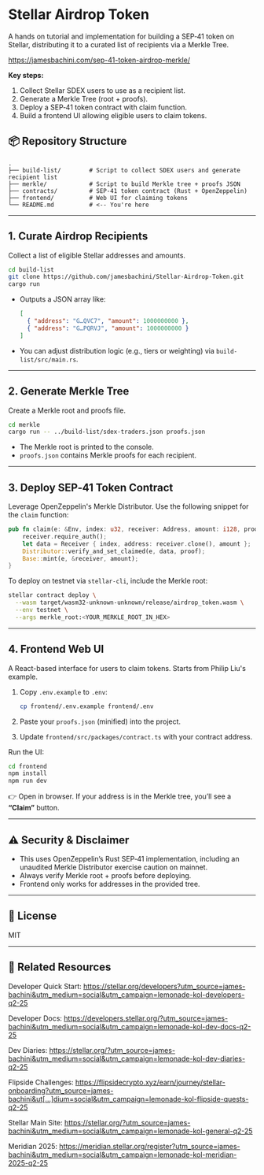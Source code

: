 # Stellar Airdrop Token

A hands on tutorial and implementation for building a SEP‑41 token on Stellar, distributing it to a curated list of recipients via a Merkle Tree.

https://jamesbachini.com/sep-41-token-airdrop-merkle/

**Key steps:**
1. Collect Stellar SDEX users to use as a recipient list.
2. Generate a Merkle Tree (root + proofs).
3. Deploy a SEP‑41 token contract with claim function.
4. Build a frontend UI allowing eligible users to claim tokens.

## 📦 Repository Structure

```
.
├── build-list/        # Script to collect SDEX users and generate recipient list
├── merkle/            # Script to build Merkle tree + proofs JSON
├── contracts/         # SEP‑41 token contract (Rust + OpenZeppelin)
├── frontend/          # Web UI for claiming tokens
└── README.md          # <-- You're here
````
---

## 1. Curate Airdrop Recipients

Collect a list of eligible Stellar addresses and amounts.

```bash
cd build-list
git clone https://github.com/jamesbachini/Stellar-Airdrop-Token.git
cargo run
````

* Outputs a JSON array like:

  ```json
  [
    { "address": "G…QVC7", "amount": 1000000000 },
    { "address": "G…PQRVJ", "amount": 1000000000 }
  ]
  ```

* You can adjust distribution logic (e.g., tiers or weighting) via `build-list/src/main.rs`.

---

## 2. Generate Merkle Tree

Create a Merkle root and proofs file.

```bash
cd merkle
cargo run -- ../build-list/sdex-traders.json proofs.json
```

* The Merkle root is printed to the console.
* `proofs.json` contains Merkle proofs for each recipient.

---

## 3. Deploy SEP‑41 Token Contract

Leverage OpenZeppelin's Merkle Distributor. Use the following snippet for the `claim` function:

```rust
pub fn claim(e: &Env, index: u32, receiver: Address, amount: i128, proof: Vec<BytesN<32>>) {
    receiver.require_auth();
    let data = Receiver { index, address: receiver.clone(), amount };
    Distributor::verify_and_set_claimed(e, data, proof);
    Base::mint(e, &receiver, amount);
}
```

To deploy on testnet via `stellar-cli`, include the Merkle root:

```bash
stellar contract deploy \
  --wasm target/wasm32-unknown-unknown/release/airdrop_token.wasm \
  --env testnet \
  --args merkle_root:<YOUR_MERKLE_ROOT_IN_HEX>
```

---

## 4. Frontend Web UI

A React-based interface for users to claim tokens. Starts from Philip Liu's example.

1. Copy `.env.example` to `.env`:

   ```bash
   cp frontend/.env.example frontend/.env
   ```
2. Paste your `proofs.json` (minified) into the project.
3. Update `frontend/src/packages/contract.ts` with your contract address.

Run the UI:

```bash
cd frontend
npm install
npm run dev
```

👉 Open in browser. If your address is in the Merkle tree, you’ll see a **“Claim”** button.

---

## ⚠️ Security & Disclaimer

* This uses OpenZeppelin’s Rust SEP‑41 implementation, including an unaudited Merkle Distributor exercise caution on mainnet.
* Always verify Merkle root + proofs before deploying.
* Frontend only works for addresses in the provided tree.

---

## 📝 License

MIT

---

## 🔗 Related Resources

Developer Quick Start:
https://stellar.org/developers?utm_source=james-bachini&utm_medium=social&utm_campaign=lemonade-kol-developers-q2-25

Developer Docs:
https://developers.stellar.org/?utm_source=james-bachini&utm_medium=social&utm_campaign=lemonade-kol-dev-docs-q2-25

Dev Diaries:
https://stellar.org/?utm_source=james-bachini&utm_medium=social&utm_campaign=lemonade-kol-dev-diaries-q2-25

Flipside Challenges:
https://flipsidecrypto.xyz/earn/journey/stellar-onboarding?utm_source=james-bachini&ut[…]dium=social&utm_campaign=lemonade-kol-flipside-quests-q2-25

Stellar Main Site:
https://stellar.org/?utm_source=james-bachini&utm_medium=social&utm_campaign=lemonade-kol-general-q2-25

Meridian 2025:
https://meridian.stellar.org/register?utm_source=james-bachini&utm_medium=social&utm_campaign=lemonade-kol-meridian-2025-q2-25
